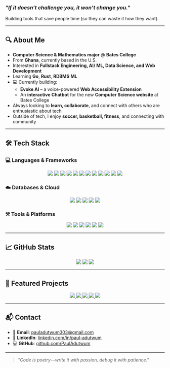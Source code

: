 

### *"If it doesn’t challenge you, it won’t change you."*



Building tools that save people time (so they can waste it how they want). 

---

## 🔍 About Me  

-  **Computer Science & Mathematics major** @ **Bates College**
-  From **Ghana**, currently based in the U.S.
-  Interested in **Fullstack Engineering, AI/ ML, Data Science, and Web Development**
-  Learning **Go**, **Rust**, **RDBMS** **ML**
- 💻 Currently building:
  - **Evoke AI** – a voice-powered **Web Accessibility Extension**
  - An **interactive Chatbot** for the new **Computer Science website** at Bates College
-  Always looking to **learn, collaborate**, and connect with others who are enthusiastic about tech
-  Outside of tech, I enjoy **soccer, basketball, fitness**, and connecting with community

---

## 🛠️ Tech Stack

### 💻 Languages & Frameworks  
<p align="center">
  <img src="https://img.shields.io/badge/HTML5-E34F26?style=for-the-badge&logo=html5&logoColor=white"/>
  <img src="https://img.shields.io/badge/CSS3-1572B6?style=for-the-badge&logo=css3&logoColor=white"/>
  <img src="https://img.shields.io/badge/JavaScript-F7DF1E?style=for-the-badge&logo=javascript&logoColor=black"/>
  <img src="https://img.shields.io/badge/TypeScript-007ACC?style=for-the-badge&logo=typescript&logoColor=white"/>
  <img src="https://img.shields.io/badge/Python-3776AB?style=for-the-badge&logo=python&logoColor=white"/>
  <img src="https://img.shields.io/badge/Go-00ADD8?style=for-the-badge&logo=go&logoColor=white"/>
  <img src="https://img.shields.io/badge/Rust-000000?style=for-the-badge&logo=rust&logoColor=white"/>
  <img src="https://img.shields.io/badge/Java-ED8B00?style=for-the-badge&logo=java&logoColor=white"/>
  <img src="https://img.shields.io/badge/Bash-121011?style=for-the-badge&logo=gnu-bash&logoColor=white"/>
  <img src="https://img.shields.io/badge/Node.js-43853D?style=for-the-badge&logo=node.js&logoColor=white"/>
  <img src="https://img.shields.io/badge/React-20232A?style=for-the-badge&logo=react&logoColor=61DAFB"/>
  <img src="https://img.shields.io/badge/Next.js-000000?style=for-the-badge&logo=next.js&logoColor=white"/>
</p>

### ☁️ Databases & Cloud  
<p align="center">
  <img src="https://img.shields.io/badge/PostgreSQL-336791?style=for-the-badge&logo=postgresql&logoColor=white"/>
  <img src="https://img.shields.io/badge/Firebase-FFCA28?style=for-the-badge&logo=firebase&logoColor=black"/>
  <img src="https://img.shields.io/badge/MongoDB-47A248?style=for-the-badge&logo=mongodb&logoColor=white"/>
  <img src="https://img.shields.io/badge/MySQL-4479A1?style=for-the-badge&logo=mysql&logoColor=white"/>
  <img src="https://img.shields.io/badge/AWS-232F3E?style=for-the-badge&logo=amazonaws&logoColor=white"/>
</p>

### ⚒️ Tools & Platforms  
<p align="center">
  <img src="https://img.shields.io/badge/Git-F05032?style=for-the-badge&logo=git&logoColor=white"/>
  <img src="https://img.shields.io/badge/GitHub-181717?style=for-the-badge&logo=github&logoColor=white"/>
  <img src="https://img.shields.io/badge/Jira-0052CC?style=for-the-badge&logo=jira&logoColor=white"/>
  <img src="https://img.shields.io/badge/Vercel-000000?style=for-the-badge&logo=vercel&logoColor=white"/>
  <img src="https://img.shields.io/badge/Heroku-430098?style=for-the-badge&logo=heroku&logoColor=white"/>
  <img src="https://img.shields.io/badge/Shell%20Scripting-121011?style=for-the-badge&logo=gnu-bash&logoColor=white"/>
</p>

---

## 📈 GitHub Stats

<p align="center">
  <img src="https://github-readme-stats.vercel.app/api?username=PaulAdutwum&show_icons=true&theme=radical&count_private=true" />
  <img src="https://github-readme-stats.vercel.app/api/top-langs/?username=PaulAdutwum&layout=compact&theme=radical&hide=html" />
  <img src="https://github-readme-streak-stats.herokuapp.com/?user=PaulAdutwum&theme=radical" />
</p>

---

## 📌 Featured Projects

<p align="center">  
  <a href="https://github.com/PaulAdutwum/Chrome-Extension">
    <img src="https://github-readme-stats.vercel.app/api/pin/?username=PaulAdutwum&repo=Chrome-Extension&theme=radical" />
  </a>
  <a href="https://github.com/PaulAdutwum/Lumeo">
    <img src="https://github-readme-stats.vercel.app/api/pin/?username=PaulAdutwum&repo=Lumeo&theme=radical" />
  </a>
  <a href="https://github.com/PaulAdutwum/Bobcat-Express-Shuttle">
    <img src="https://github-readme-stats.vercel.app/api/pin/?username=PaulAdutwum&repo=Bobcat-Express-Shuttle&theme=radical" />
  </a>
  <a href="https://github.com/PaulAdutwum/Stocks-Prediction-Project">
    <img src="https://github-readme-stats.vercel.app/api/pin/?username=PaulAdutwum&repo=Stocks-Prediction-Project&theme=radical" />
  </a>
  <a href="https://github.com/PaulAdutwum/Pauls-Portfolio">
    <img src="https://github-readme-stats.vercel.app/api/pin/?username=PaulAdutwum&repo=Pauls-Portfolio&theme=radical" />
  </a>
</p>

---

## 📬 Contact

- 📧 **Email**: pauladutwum303@gmail.com  
- 🔗 **LinkedIn**: [linkedin.com/in/paul-adutwum](https://linkedin.com/in/paul-adutwum)  
- 💻 **GitHub**: [github.com/PaulAdutwum](https://github.com/PaulAdutwum)

---
> *"Code is poetry—write it with passion, debug it with patience."*

